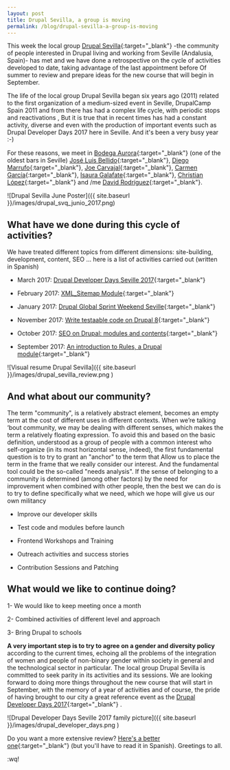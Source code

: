 ```yaml
---
layout: post
title: Drupal Sevilla, a group is moving
permalink: /blog/drupal-sevilla-a-group-is-moving
---
```



This week the local group [Drupal Sevilla](https://groups.drupal.org/sevilla){:target="_blank"} -the community of people interested in Drupal living and working from Seville (Andalusia, Spain)- has met and we have done a retrospective on the cycle of activities developed to date, taking advantage of the last appointment before Of summer to review and prepare ideas for the new course that will begin in September. 
 <!--more-->
 
The life of the local group Drupal Sevilla began six years ago (2011) related to the first organization of a medium-sized event in Seville, DrupalCamp Spain 2011 and from there has had a complex life cycle, with periodic stops and reactivations , But it is true that in recent times has had a constant activity, diverse and even with the production of important events such as Drupal Developer Days 2017 here in Seville. And it's been a very busy year :-)

For these reasons, we meet in [Bodega Aurora](https://www.facebook.com/bodegaaurorasevilla/){:target="_blank"} (one of the oldest bars in Seville) [José Luis Bellido](https://twitter.com/jose_lakatos){:target="_blank"}, [Diego Marrufo](https://twitter.com/Dimaro_){:target="_blank"}, [Joe Carvajal](https://twitter.com/raistlinjoe){:target="_blank"}, [Carmen García](https://twitter.com/mcgarcia_wq){:target="_blank"}, [Isaura Galafate](https://twitter.com/Isaurich){:target="_blank"}, [Christian López](https://twitter.com/penyaskito){:target="_blank"} and /me [David Rodríguez](https://twitter.com/davidjguru){:target="_blank"}.

![Drupal Sevilla June Poster]({{ site.baseurl }}/images/drupal_svq_junio_2017.png)

## What have we done during this cycle of activities?
 
We have treated different topics from different dimensions: site-building, development, content, SEO ... here is a list of activities carried out (written in Spanish)

* March 2017: [Drupal Developer Days Seville 2017](https://seville2017.drupaldays.org/){:target="_blank"}

* February 2017: [XML_Sitemap Module](https://groups.drupal.org/node/516139){:target="_blank"}

* January 2017: [Drupal Global Sprint Weekend Seville](https://groups.drupal.org/node/515870){:target="_blank"}

* November  2017: [Write testaable code on Drupal 8](https://groups.drupal.org/node/515218){:target="_blank"}

* October 2017: [SEO on Drupal: modules and contents](https://groups.drupal.org/node/514669){:target="_blank"} 
 
* September 2017: [An introduction to Rules, a Drupal module](https://groups.drupal.org/node/513637){:target="_blank"}


![Visual resume Drupal Sevilla]({{ site.baseurl }}/images/drupal_sevilla_review.png )


## And what about our community?
 
The term "community", is a relatively abstract element, becomes an empty term at the cost of different uses in different contexts. When we’re talking ‘bout community, we may be dealing with different senses, which makes the term a relatively floating expression. To avoid this and based on the basic definition, understood as a group of people with a common interest who self-organize (in its most horizontal sense, indeed), the first fundamental question is to try to grant an "anchor" to the term that Allow us to place the term in the frame that we really consider our interest. And the fundamental tool could be the so-called "needs analysis". If the sense of belonging to a community is determined (among other factors) by the need for improvement when combined with other people, then the best we can do is to try to define specifically what we need, which we hope will give us our own militancy
 
* Improve our developer skills
 
* Test code and modules before launch
 
* Frontend Workshops and Training
 
* Outreach activities and success stories
 
* Contribution Sessions and Patching
 
 
## What would we like to continue doing?

1- We would like to keep meeting once a month
 
2- Combined activities of different level and approach
 
3- Bring Drupal to schools

**A very important step is to try to agree on a gender and diversity policy** according to the current times, echoing all the problems of the integration of women and people of non-binary gender within society in general and the technological sector in particular. The local group Drupal Sevilla is committed to seek parity in its activities and its sessions.
We are looking forward to doing more things throughout the new course that will start in September, with the memory of a year of activities and of course, the pride of having brought to our city a great reference event as the [Drupal Developer Days 2017](https://www.flickr.com/groups/drupaldevdays2017/){:target="_blank"} . 

![Drupal Developer Days Seville 2017 family picture]({{ site.baseurl }}/images/drupal_developer_days.png )

Do you want a more extensive review? [Here's a better one](https://groups.drupal.org/node/517058){:target="_blank"} 
(but you'll have to read it in Spanish). Greetings to all.

:wq!

